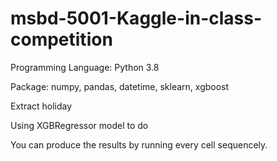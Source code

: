 # msbd-5001-Kaggle-in-class-competition

Programming Language: Python 3.8

Package: numpy, pandas, datetime, sklearn, xgboost

Extract holiday

Using XGBRegressor model to do

You can produce the results by running every cell sequencely.
